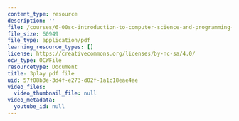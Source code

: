 ```yaml
---
content_type: resource
description: ''
file: /courses/6-00sc-introduction-to-computer-science-and-programming-spring-2011/57f08b3e3d4fe273d02f1a1c18eae4ae_BRjwkgQct28.pdf
file_size: 60949
file_type: application/pdf
learning_resource_types: []
license: https://creativecommons.org/licenses/by-nc-sa/4.0/
ocw_type: OCWFile
resourcetype: Document
title: 3play pdf file
uid: 57f08b3e-3d4f-e273-d02f-1a1c18eae4ae
video_files:
  video_thumbnail_file: null
video_metadata:
  youtube_id: null
---
```

